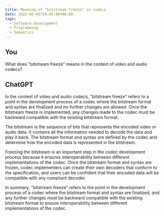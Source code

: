 ```yaml
---
title: Meaning of "bitstream freeze" in codecs
date: 2023-05-05T20:45:00+08:00
tags:
  - Software development
  - Programming
  - Semantics
---
```

## You
What does "bitstream freeze" means in the context of video and audio codecs?

## ChatGPT
In the context of video and audio codecs, "bitstream freeze" refers to a point in the development process of a codec where the bitstream format and syntax are finalized and no further changes are allowed. Once the bitstream freeze is implemented, any changes made to the codec must be backward compatible with the existing bitstream format.

The bitstream is the sequence of bits that represents the encoded video or audio data. It contains all the information needed to decode the data and play it back. The bitstream format and syntax are defined by the codec and determine how the encoded data is represented in the bitstream.

Freezing the bitstream is an important step in the codec development process because it ensures interoperability between different implementations of the codec. Once the bitstream format and syntax are frozen, codec implementers can create their own decoders that conform to the specification, and users can be confident that their encoded data will be compatible with any compliant decoder.

In summary, "bitstream freeze" refers to the point in the development process of a codec where the bitstream format and syntax are finalized, and any further changes must be backward compatible with the existing bitstream format to ensure interoperability between different implementations of the codec.